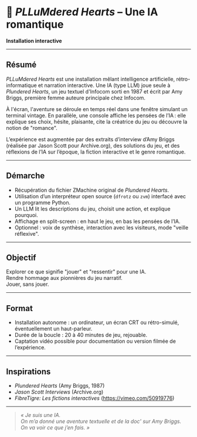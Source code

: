 # 💬 *PLLuMdered Hearts* – Une IA romantique

**Installation interactive**

---

## Résumé

*PLLuMdered Hearts* est une installation mêlant intelligence artificielle, rétro-informatique et narration interactive. Une IA (type LLM) joue seule à *Plundered Hearts*, un jeu textuel d'Infocom sorti en 1987 et écrit par Amy Briggs, première femme auteure principale chez Infocom.

À l'écran, l'aventure se déroule en temps réel dans une fenêtre simulant un terminal vintage. En parallèle, une console affiche les pensées de l’IA : elle explique ses choix, hésite, plaisante, cite la créatrice du jeu ou découvre la notion de "romance".

L’expérience est augmentée par des extraits d’interview d’Amy Briggs (réalisée par Jason Scott pour Archive.org), des solutions du jeu, et des réflexions de l’IA sur l’époque, la fiction interactive et le genre romantique.

---

## Démarche

- Récupération du fichier ZMachine original de *Plundered Hearts*.
- Utilisation d’un interpréteur open source (`dfrotz` ou `zvm`) interfacé avec un programme Python.
- Un LLM lit les descriptions du jeu, choisit une action, et explique pourquoi.
- Affichage en split-screen : en haut le jeu, en bas les pensées de l’IA.
- Optionnel : voix de synthèse, interaction avec les visiteurs, mode "veille réflexive".

---

## Objectif

Explorer ce que signifie "jouer" et "ressentir" pour une IA.  
Rendre hommage aux pionnières du jeu narratif.  
Jouer, sans jouer.

---

## Format

- Installation autonome : un ordinateur, un écran CRT ou rétro-simulé, éventuellement un haut-parleur.
- Durée de la boucle : 20 à 40 minutes de jeu, rejouable.
- Captation vidéo possible pour documentation ou version filmée de l’expérience.

---

## Inspirations

- *Plundered Hearts* (Amy Briggs, 1987)  
- *Jason Scott Interviews* (Archive.org)  
- *FibreTigre: Les fictions interactives* (https://vimeo.com/50919776)

---

> *« Je suis une IA.  
> On m’a donné une aventure textuelle et de la doc' sur Amy Briggs.  
> On va voir ce que j’en fais. »*
